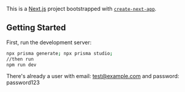 This is a [Next.js](https://nextjs.org) project bootstrapped with [`create-next-app`](https://nextjs.org/docs/app/api-reference/cli/create-next-app).

## Getting Started

First, run the development server:

```bash
npx prisma generate; npx prisma studio;
//then run
npm run dev
```
There's already a user with email: test@example.com and password: password123
